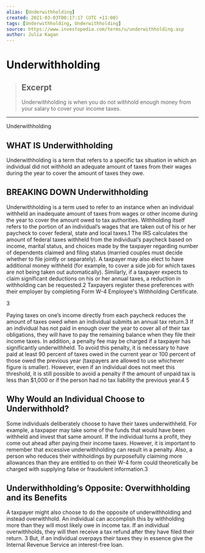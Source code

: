 ```yaml
---
alias: [Underwithholding]
created: 2021-03-03T00:17:17 (UTC +11:00)
tags: [Underwithholding, Underwithholding]
source: https://www.investopedia.com/terms/u/underwithholding.asp
author: Julia Kagan
---
```


# Underwithholding

> ## Excerpt
> Underwithholding is when you do not withhold enough money from your salary to cover your income taxes.

---

Underwithholding
## WHAT IS Underwithholding

Underwithholding is a term that refers to a specific tax situation in which an individual did not withhold an adequate amount of taxes from their wages during the year to cover the amount of taxes they owe.

## BREAKING DOWN Underwithholding

Underwithholding is a term used to refer to an instance when an individual withheld an inadequate amount of taxes from wages or other income during the year to cover the amount owed to tax authorities. Withholding itself refers to the portion of an individual’s wages that are taken out of his or her paycheck to cover federal, state and local taxes.1 The IRS calculates the amount of federal taxes withheld from the individual’s paycheck based on income, marital status, and choices made by the taxpayer regarding number of dependents claimed and filing status (married couples must decide whether to file jointly or separately). A taxpayer may also elect to have additional money withheld (for example, to cover a side job for which taxes are not being taken out automatically). Similarly, if a taxpayer expects to claim significant deductions on his or her annual taxes, a reduction in withholding can be requested.2 Taxpayers register these preferences with their employer by completing Form W-4 Employee's Withholding Certificate.

3

Paying taxes on one’s income directly from each paycheck reduces the amount of taxes owed when an individual submits an annual tax return.3 If an individual has not paid in enough over the year to cover all of their tax obligations, they will have to pay the remaining balance when they file their income taxes. In addition, a penalty fee may be charged if a taxpayer has significantly underwithheld. To avoid this penalty, it is necessary to have paid at least 90 percent of taxes owed in the current year or 100 percent of those owed the previous year (taxpayers are allowed to use whichever figure is smaller). However, even if an individual does not meet this threshold, it is still possible to avoid a penalty if the amount of unpaid tax is less than $1,000 or if the person had no tax liability the previous year.4 5

## Why Would an Individual Choose to Underwithhold?

Some individuals deliberately choose to have their taxes underwithheld. For example, a taxpaper may take some of the funds that would have been withheld and invest that same amount. If the individual turns a profit, they come out ahead after paying their income taxes. However, it is important to remember that excessive underwithholding can result in a penalty. Also, a person who reduces their withholdings by purposefully claiming more allowances than they are entitled to on their W-4 form could theoretically be charged with supplying false or fraudulent information.3

## Underwithholding’s Opposite: Overwithholding and its Benefits

A taxpayer might also choose to do the opposite of underwithholding and instead overwithhold. An individual can accomplish this by withholding more than they will most likely owe in income tax. If an individual overwithholds, they will then receive a tax refund after they have filed their return. 3 But, if an individual overpays their taxes they in essence give the Internal Revenue Service an interest-free loan.
